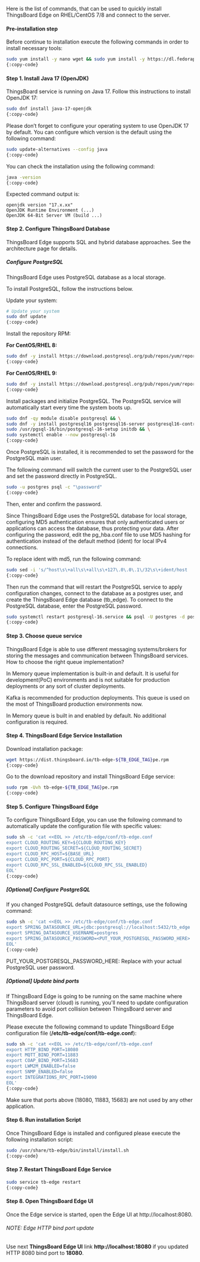Here is the list of commands, that can be used to quickly install ThingsBoard Edge on RHEL/CentOS 7/8 and connect to the server.

#### Pre-installation step
Before continue to installation execute the following commands in order to install necessary tools:

```bash
sudo yum install -y nano wget && sudo yum install -y https://dl.fedoraproject.org/pub/epel/epel-release-latest-7.noarch.rpm
{:copy-code}
```

#### Step 1. Install Java 17 (OpenJDK)
ThingsBoard service is running on Java 17. Follow this instructions to install OpenJDK 17:

```bash
sudo dnf install java-17-openjdk
{:copy-code}
```

Please don’t forget to configure your operating system to use OpenJDK 17 by default. 
You can configure which version is the default using the following command:

```bash
sudo update-alternatives --config java
{:copy-code}
```

You can check the installation using the following command:

```bash
java -version
{:copy-code}
```

Expected command output is:

```text
openjdk version "17.x.xx"
OpenJDK Runtime Environment (...)
OpenJDK 64-Bit Server VM (build ...)
```

#### Step 2. Configure ThingsBoard Database
ThingsBoard Edge supports SQL and hybrid database approaches. See the architecture page for details.


##### Configure PostgreSQL
ThingsBoard Edge uses PostgreSQL database as a local storage.

To install PostgreSQL, follow the instructions below.

Update your system:

```bash
# Update your system
sudo dnf update
{:copy-code}
```

Install the repository RPM:

**For CentOS/RHEL 8:**

```bash
sudo dnf -y install https://download.postgresql.org/pub/repos/yum/reporpms/EL-8-x86_64/pgdg-redhat-repo-latest.noarch.rpm
{:copy-code}
```

**For CentOS/RHEL 9:**

```bash
sudo dnf -y install https://download.postgresql.org/pub/repos/yum/reporpms/EL-9-x86_64/pgdg-redhat-repo-latest.noarch.rpm
{:copy-code}
```

Install packages and initialize PostgreSQL. The PostgreSQL service will automatically start every time the system boots up.

```bash
sudo dnf -qy module disable postgresql && \
sudo dnf -y install postgresql16 postgresql16-server postgresql16-contrib && \
sudo /usr/pgsql-16/bin/postgresql-16-setup initdb && \
sudo systemctl enable --now postgresql-16
{:copy-code}
```

Once PostgreSQL is installed, it is recommended to set the password for the PostgreSQL main user.

The following command will switch the current user to the PostgreSQL user and set the password directly in PostgreSQL.

```bash
sudo -u postgres psql -c "\password"
{:copy-code}
```

Then, enter and confirm the password.

Since ThingsBoard Edge uses the PostgreSQL database for local storage, configuring MD5 authentication ensures that only authenticated users or applications can access the database, thus protecting your data. 
After configuring the password, edit the pg_hba.conf file to use MD5 hashing for authentication instead of the default method (ident) for local IPv4 connections.

To replace ident with md5, run the following command:

```bash
sudo sed -i 's/^host\s\+all\s\+all\s\+127\.0\.0\.1\/32\s\+ident/host    all             all             127.0.0.1\/32            md5/' /var/lib/pgsql/16/data/pg_hba.conf
{:copy-code}
```

Then run the command that will restart the PostgreSQL service to apply configuration changes, connect to the database as a postgres user, and create the ThingsBoard Edge database (tb_edge). To connect to the PostgreSQL database, enter the PostgreSQL password.

```bash
sudo systemctl restart postgresql-16.service && psql -U postgres -d postgres -h 127.0.0.1 -W -c "CREATE DATABASE tb_edge;"
{:copy-code}
```

#### Step 3. Choose queue service

ThingsBoard Edge is able to use different messaging systems/brokers for storing the messages and communication between ThingsBoard services. How to choose the right queue implementation?

In Memory queue implementation is built-in and default. It is useful for development(PoC) environments and is not suitable for production deployments or any sort of cluster deployments.

Kafka is recommended for production deployments. This queue is used on the most of ThingsBoard production environments now.

In Memory queue is built in and enabled by default. No additional configuration is required.

#### Step 4. ThingsBoard Edge Service Installation
Download installation package:

```bash
wget https://dist.thingsboard.io/tb-edge-${TB_EDGE_TAG}pe.rpm
{:copy-code}
```

Go to the download repository and install ThingsBoard Edge service:

```bash
sudo rpm -Uvh tb-edge-${TB_EDGE_TAG}pe.rpm
{:copy-code}
```

#### Step 5. Configure ThingsBoard Edge
To configure ThingsBoard Edge, you  can use the following command to automatically update the configuration file with specific values:

```bash
sudo sh -c 'cat <<EOL >> /etc/tb-edge/conf/tb-edge.conf
export CLOUD_ROUTING_KEY=${CLOUD_ROUTING_KEY}
export CLOUD_ROUTING_SECRET=${CLOUD_ROUTING_SECRET}
export CLOUD_RPC_HOST=${BASE_URL}
export CLOUD_RPC_PORT=${CLOUD_RPC_PORT}
export CLOUD_RPC_SSL_ENABLED=${CLOUD_RPC_SSL_ENABLED}
EOL'
{:copy-code}
```

##### [Optional] Configure PostgreSQL
If you changed PostgreSQL default datasource settings, use the following command:

```bash
sudo sh -c 'cat <<EOL >> /etc/tb-edge/conf/tb-edge.conf
export SPRING_DATASOURCE_URL=jdbc:postgresql://localhost:5432/tb_edge
export SPRING_DATASOURCE_USERNAME=postgres
export SPRING_DATASOURCE_PASSWORD=<PUT_YOUR_POSTGRESQL_PASSWORD_HERE>
EOL'
{:copy-code}
```

PUT_YOUR_POSTGRESQL_PASSWORD_HERE: Replace with your actual PostgreSQL user password.

##### [Optional] Update bind ports
If ThingsBoard Edge is going to be running on the same machine where ThingsBoard server (cloud) is running, you'll need to update configuration parameters to avoid port collision between ThingsBoard server and ThingsBoard Edge.

Please execute the following command to update ThingsBoard Edge configuration file (**/etc/tb-edge/conf/tb-edge.conf**):

```bash
sudo sh -c 'cat <<EOL >> /etc/tb-edge/conf/tb-edge.conf
export HTTP_BIND_PORT=18080
export MQTT_BIND_PORT=11883
export COAP_BIND_PORT=15683
export LWM2M_ENABLED=false
export SNMP_ENABLED=false
export INTEGRATIONS_RPC_PORT=19090
EOL'
{:copy-code}
```

Make sure that ports above (18080, 11883, 15683) are not used by any other application.

#### Step 6. Run installation Script
Once ThingsBoard Edge is installed and configured please execute the following installation script:

```bash
sudo /usr/share/tb-edge/bin/install/install.sh
{:copy-code}
```

#### Step 7. Restart ThingsBoard Edge Service

```bash
sudo service tb-edge restart
{:copy-code}
```

#### Step 8. Open ThingsBoard Edge UI

Once the Edge service is started, open the Edge UI at http://localhost:8080.

###### NOTE: Edge HTTP bind port update

Use next **ThingsBoard Edge UI** link **http://localhost:18080** if you updated HTTP 8080 bind port to **18080**.

